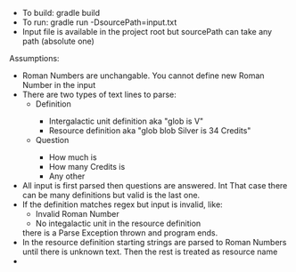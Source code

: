 <ul>
<li>To build: gradle build</li>
<li>To run: gradle run -DsourcePath=input.txt</li>
<li>Input file is available in the project root but sourcePath can take any path (absolute one)</li>
</ul>
Assumptions:
<ul>
<li>Roman Numbers are unchangable. You cannot define new Roman Number in the input</li>
<li>There are two types of text lines to parse:
<ul>
      <li>Definition</li>
      <ul>
            <li>Intergalactic unit definition aka "glob is V"</li>
            <li>Resource definition aka "glob blob Silver is 34 Credits"</li>
      </ul>
      <li>Question</li>
        <ul>
             <li>How much is</li>
             <li>How many Credits is</li>
             <li>Any other</li>
         </ul>
</ul>
</li>
<li>All input is first parsed then questions are answered. Int That case there can be many definitions but valid is the last one.</li>
<li>If the definition matches regex but input is invalid, like:
<ul>
      <li>Invalid Roman Number</li>
      <li>No integalactic unit in the resource definition</li>
</ul>
there is a Parse Exception thrown and program ends.
</li>
<li>In the resource definition starting strings are parsed to Roman Numbers until there is unknown text. Then the rest is treated as resource name</li>
<li></li>
</ul>